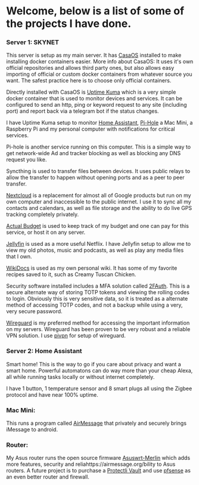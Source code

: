 # Welcome, below is a list of some of the projects I have done.

### Server 1: SKYNET
This server is setup as my main server. It has [CasaOS](https://github.com/IceWhaleTech/CasaOS) installed to make installing docker containers easier. 
    More info about CasaOS: It uses it's own official repositories and allows third party ones, but also allows easy importing of official or custom docker containers from whatever source you want. The safest practice here is to choose only official containers.

Directly installed with CasaOS is [Uptime Kuma](https://github.com/louislam/uptime-kuma) which is a very simple docker container that is used to monitor devices and services. It can be configured to send an http, ping or keyword request to any site (including port) and report back via a telegram bot if the status changes. 

I have Uptime Kuma setup to monitor [Home Assistant](https://www.home-assistant.io/), [Pi-Hole](https://github.com/pi-hole) a Mac Mini, a Raspberry Pi and my personal computer with notifications for critical services. 

Pi-hole is another service running on this computer. This is a simple way to get network-wide Ad and tracker blocking as well as blocking any DNS request you like.

Syncthing is used to transfer files between devices. It uses public relays to allow the transfer to happen without opening ports and as a peer to peer transfer. 

[Nextcloud](https://github.com/nextcloud) is a replacement for almost all of Google products but run on my own computer and inaccessible to the public internet. I use it to sync all my contacts and calendars, as well as file storage and the ability to do live GPS tracking completely privately.

[Actual Budget](https://github.com/actualbudget/actual) is used to keep track of my budget and one can pay for this service, or host it on any server.

[Jellyfin](https://github.com/jellyfin/jellyfin) is used as a more useful Netflix. I have Jellyfin setup to allow me to view my old photos, music and podcasts, as well as play any media files that I own.

[WikiDocs](https://github.com/Zavy86/WikiDocs) is used as my own personal wiki. It has some of my favorite recipes saved to it, such as Creamy Tuscan Chicken.

Security software installed includes a MFA solution called [2FAuth](https://github.com/Bubka/2FAuth). This is a secure alternate way of storing TOTP tokens and viewing the rolling codes to login. Obviously this is very sensitive data, so it is treated as a alternate method of accessing TOTP codes, and not a backup while using a very, very secure password.

[Wireguard](https://www.wireguard.com/) is my preferred method for accessing the important information on my servers. Wireguard has been proven to be very robust and a reliable VPN solution. I use [pivpn](https://github.com/pivpn/pivpn) for setup of wireguard.


### Server 2: Home Assistant

Smart home! This is the way to go if you care about privacy and want a smart home. Powerful automatons can do way more than your cheap Alexa, all while running tasks locally or without internet completely.

I have 1 button, 1 temperature sensor and 8 smart plugs all using the Zigbee protocol and have near 100% uptime.


### Mac Mini:

This runs a program called [AirMessage](https://airmessage.org/) that privately and securely brings iMessage to android.


### Router:

My Asus router runs the open source firmware [Asuswrt-Merlin](https://www.asuswrt-merlin.net/) which adds more features, security and reliahttps://airmessage.org/bility to Asus routers. A future project is to purchase a [Protectli Vault](https://protectli.com/) and use [pfsense](https://www.pfsense.org/) as an even better router and firewall.


